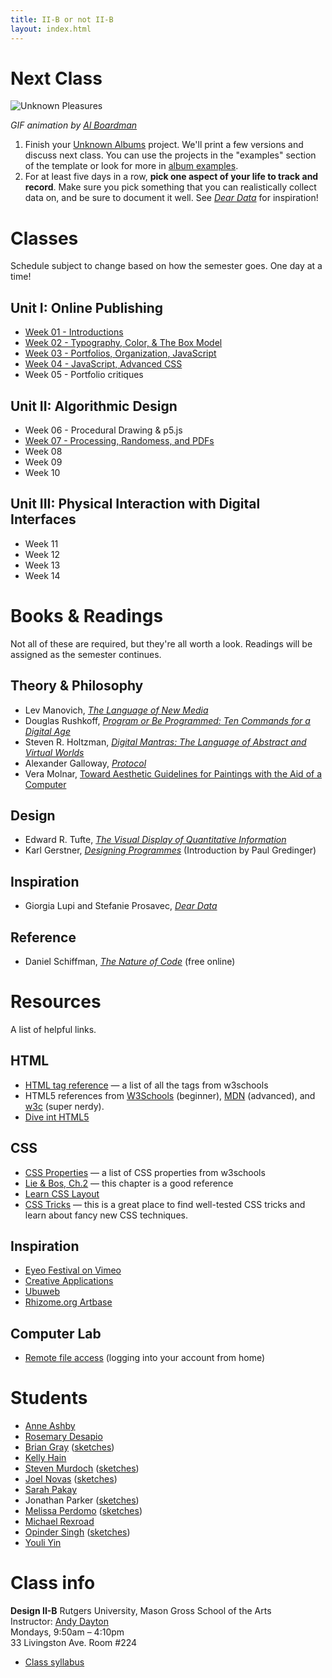 ```yaml
---
title: II-B or not II-B
layout: index.html
---
```


Next Class
===========

![Unknown Pleasures](/assets/07/unknown_pleasures.gif)

_GIF animation by [Al Boardman](http://alboardman.tumblr.com/)_ 

1. Finish your [Unknown Albums](https://github.com/amd-rutgers/unknown_albums) project. We'll print a few versions and discuss next class. You can use the projects in the "examples" section of the template or look for more in [album examples](https://github.com/amd-rutgers/album-examples). 
2. For at least five days in a row, **pick one aspect of your life to track and record**.  Make sure you pick something that you can realistically collect data on, and be sure to document it well. See [_Dear Data_](https://www.goodreads.com/book/show/28465052-dear-data) for inspiration!


Classes
=========

Schedule subject to change based on how the semester goes. One day at a time!

Unit I: Online Publishing
-------------------------

* [Week 01 - Introductions](classes/01/)
* [Week 02 - Typography, Color, & The Box Model](classes/02/)
* [Week 03 - Portfolios, Organization, JavaScript](classes/03/)
* [Week 04 - JavaScript, Advanced CSS](classes/04/)
* Week 05 - Portfolio critiques

Unit II: Algorithmic Design
------------------------------

* Week 06 - Procedural Drawing & p5.js
* [Week 07 - Processing, Randomess, and PDFs](classes/07/)
* Week 08
* Week 09
* Week 10

Unit III: Physical Interaction with Digital Interfaces
-----------------------------------------------------

* Week 11
* Week 12
* Week 13
* Week 14


Books & Readings
=================

Not all of these are required, but they're all worth a look. Readings will be assigned as the semester continues.

Theory & Philosophy
--------------------
* Lev Manovich, [_The Language of New Media_](/assets/the+language+of+the+new+media_manovich.pdf)
* Douglas Rushkoff, [_Program or Be Programmed: Ten Commands for a Digital Age_](/assets/rushkoff-program-or-be-programmed.pdf)
* Steven R. Holtzman, [_Digital Mantras: The Language of Abstract and Virtual Worlds_](https://www.goodreads.com/book/show/1485977.Digital_Mantras)
* Alexander Galloway, [_Protocol_](https://mitpress.mit.edu/books/protocol)
* Vera Molnar, [Toward Aesthetic Guidelines for Paintings with the Aid of a Computer](https://s3.amazonaws.com/2b.andydayton.com/readings/molnar-aesthetic.pdf)

Design
-------
* Edward R. Tufte, [_The Visual Display of Quantitative Information_](https://www.goodreads.com/book/show/17744.The_Visual_Display_of_Quantitative_Information)
* Karl Gerstner, [_Designing Programmes_](https://s3.amazonaws.com/2b.andydayton.com/Gerstner_Designing-Programmes.pdf) (Introduction by Paul Gredinger)


Inspiration
------------
* Giorgia Lupi and Stefanie Prosavec, [_Dear Data_](https://www.goodreads.com/book/show/28465052-dear-data)


Reference
---------
* Daniel Schiffman, [_The Nature of Code_](http://natureofcode.com/book/) (free online)


Resources
==========

A list of helpful links.

HTML
-----

* [HTML tag reference](http://www.w3schools.com/tags/) — a list of all the tags from w3schools
* HTML5 references from [W3Schools](http://www.w3schools.com/html/html5_intro.asp) (beginner), [MDN](https://developer.mozilla.org/en-US/docs/Web/Guide/HTML/HTML5) (advanced), and [w3c](http://www.w3.org/TR/html5/) (super nerdy).
* [Dive int HTML5](http://diveintohtml5.info/)

CSS
----

* [CSS Properties](http://www.w3schools.com/cssref/) — a list of CSS properties from w3schools
* [Lie &amp; Bos, Ch.2](http://www.w3.org/Style/LieBos2e/enter/) — this chapter is a good reference
* [Learn CSS Layout](http://learnlayout.com/toc.html)
* [CSS Tricks](http://css-tricks.com/) — this is a great place to find well-tested CSS tricks and learn about fancy new CSS techniques.


Inspiration
------------

 * [Eyeo Festival on Vimeo](https://vimeo.com/eyeofestival)
 * [Creative Applications](http://www.creativeapplications.net/)
 * [Ubuweb](http://ubuweb.com/)
 * [Rhizome.org Artbase](http://rhizome.org/art/artbase/)

Computer Lab
-------------

 * [Remote file access](http://art.rutgers.edu/Computer_Lab_Information/remote_file_access/index.html) (logging into your account from home)


Students
==========

* [Anne Ashby](http://art.rutgers.edu/~ashby/)
* [Rosemary Desapio](http://art.rutgers.edu/~desapio/bodo/)
* [Brian Gray](http://art.rutgers.edu/~gray/portfolio.html) ([sketches](https://www.openprocessing.org/user/80256/#sketches))
* [Kelly Hain](http://art.rutgers.edu/~Hain/portfolio-draft.html)
* [Steven Murdoch](http://art.rutgers.edu/~murdoch/PortfolioProject/indexPortfolio.html) ([sketches](https://www.openprocessing.org/user/80255/#sketches))
* [Joel Novas](http://art.rutgers.edu/~novas/) ([sketches](https://www.openprocessing.org/user/80249/#sketches))
* [Sarah Pakay](http://art.rutgers.edu/~pakay/)
* Jonathan Parker ([sketches](https://www.openprocessing.org/user/80254/#sketches))
* [Melissa Perdomo](http://art.rutgers.edu/~perdomo/) ([sketches](https://www.openprocessing.org/user/80251/#sketches))
* [Michael Rexroad](http://art.rutgers.edu/~rexroad/)
* [Opinder Singh](http://art.rutgers.edu/~singh/) ([sketches](https://www.openprocessing.org/user/80250/#sketches))
* [Youli Yin](http://art.rutgers.edu/~yin/)


Class info
===========

**Design II-B**
Rutgers University, Mason Gross School of the Arts<br>
Instructor: [Andy Dayton](andrew.dayton@rutgers.edu)<br>
Mondays, 9:50am – 4:10pm<br>
33 Livingston Ave. Room #224<br>

 * [Class syllabus](https://docs.google.com/document/d/1cwxx9aWn1HdeqI9jF9a869dTQFoC5qtUhDZKN6fPz6c/edit?usp=drive_web)
